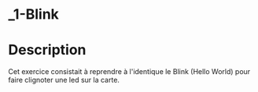 _1-Blink
=====

# Description
Cet exercice consistait à reprendre à l'identique le Blink (Hello World) pour faire clignoter une led sur la carte.
